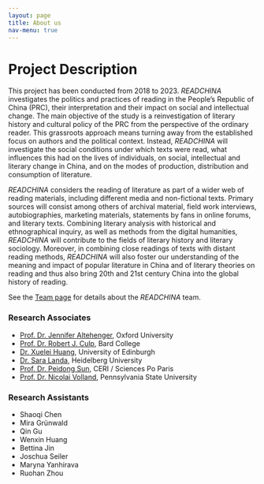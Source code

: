 ```yaml
---
layout: page
title: About us
nav-menu: true
---
```


# Project Description

<!-- Content -->
This project has been conducted from 2018 to 2023. *READCHINA* investigates the politics and practices of reading in the People’s Republic of China (PRC), their interpretation and their impact on social and intellectual change. The main objective of the study is a reinvestigation of literary history and cultural policy of the PRC from the perspective of the ordinary reader. This grassroots approach means turning away from the established focus on authors and the political context. Instead, *READCHINA* will investigate the social conditions under which texts were read, what influences this had on the lives of individuals, on social, intellectual and literary change in China, and on the modes of production, distribution and consumption of literature.

*READCHINA* considers the reading of literature as part of a wider web of reading materials, including different media and non-fictional texts. Primary sources will consist among others of archival material, field work interviews, autobiographies, marketing materials, statements by fans in online forums, and literary texts. Combining literary analysis with historical and ethnographical inquiry, as well as methods from the digital humanities, *READCHINA* will contribute to the fields of literary history and literary sociology. Moreover, in combining close readings of texts with distant reading methods, *READCHINA* will also foster our understanding of the meaning and impact of popular literature in China and of literary theories on reading and thus also bring 20th and 21st century China into the global history of reading.

See the [Team page](https://readchina.github.io/team) for details about the *READCHINA* team.

### Research Associates
- [Prof. Dr. Jennifer Altehenger](https://www.merton.ox.ac.uk/people/dr-jennifer-altehenger), Oxford University
- [Prof. Dr. Robert J. Culp](https://www.bard.edu/faculty/details/?id=229), Bard College
- [Dr. Xuelei Huang](https://www.ed.ac.uk/profile/xuelei-huang), University of Edinburgh
- [Dr. Sara Landa](https://www.worldmaking-china.org/en/people-2/staff/landa/index.html),  Heidelberg University
- [Prof. Dr. Peidong Sun](https://www.sciencespo.fr/ceri/fr/users/peindongsun), CERI / Sciences Po Paris
- [Prof. Dr. Nicolai Volland](https://asian.la.psu.edu/people/nmv10), Pennsylvania State University

### Research Assistants
- Shaoqi Chen
- Mira Grünwald
- Qin Gu
- Wenxin Huang
- Bettina Jin
- Joschua Seiler
- Maryna Yanhirava
- Ruohan Zhou
